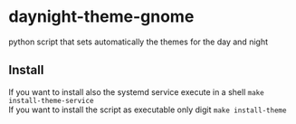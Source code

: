 # daynight-theme-gnome
python script that sets automatically the themes for the day and night


## Install

If you want to install also the systemd service execute in a shell `make install-theme-service` <br>
If you want to install the script as executable only digit `make install-theme`
